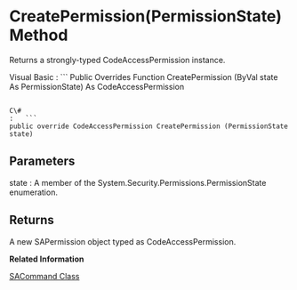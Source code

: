 <!-- loio3c199c106c5f1014b465b67e1b9feb15 -->

# CreatePermission\(PermissionState\) Method

Returns a strongly-typed CodeAccessPermission instance.



Visual Basic
:   ```
Public Overrides Function CreatePermission (ByVal state As PermissionState) As CodeAccessPermission
```

C\#
:   ```
public override CodeAccessPermission CreatePermission (PermissionState state)
```



## Parameters

state
:   A member of the System.Security.Permissions.PermissionState enumeration.



## Returns

A new SAPermission object typed as CodeAccessPermission.

**Related Information**  


[SACommand Class](sacommand-class-3c0ff5b.md "A SQL statement or stored procedure that is executed against a database.")

